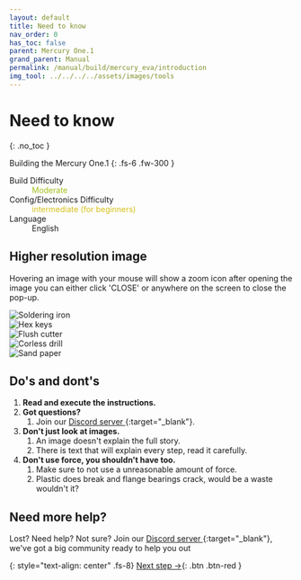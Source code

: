 ```yaml
---
layout: default
title: Need to know
nav_order: 0
has_toc: false
parent: Mercury One.1
grand_parent: Manual
permalink: /manual/build/mercury_eva/introduction
img_tool: ../../../../assets/images/tools
---
```


# **Need to know**
{: .no_toc }

Building the Mercury One.1
{: .fs-6 .fw-300 }

<dl>
  <dt>Build Difficulty</dt>
  <dd><span style="color:#a1c01a">Moderate</span></dd>
  <dt>Config/Electronics Difficulty</dt>
  <dd><span style="color:#d6c01a">intermediate (for beginners)</span></dd>
  <dt>Language</dt>
  <dd>English</dd>
</dl>

## Higher resolution image

Hovering an image with your mouse will show a zoom icon <i class="bi bi-zoom-in"></i> after opening the image you can either click 'CLOSE' or anywhere on the screen to close the pop-up.

<div onclick="location.href='##';"  id="lightbox__item_1"  class="lightbox__item">
    <div class="lightbox__content">
    <div class="lightbox__titlebar"></div>
        <a href="##" class="close"></a>
        <img src="{{page.img_tool}}/soldering_iron.png" alt="Soldering iron">
    </div>
</div>

<div onclick="location.href='##';"  id="lightbox__item_2"  class="lightbox__item">
    <div class="lightbox__content">
    <div class="lightbox__titlebar"></div>
        <a href="##" class="close"></a>
        <img src="{{page.img_tool}}/wera_hexkeys.png" alt="Hex keys">
    </div>
</div>

<div onclick="location.href='##';"  id="lightbox__item_3"  class="lightbox__item">
    <div class="lightbox__content">
    <div class="lightbox__titlebar"></div>
        <a href="##" class="close"></a>
        <img src="{{page.img_tool}}/flush_cutters.png" alt="Flush cutter">
    </div>
</div>

<div onclick="location.href='##';"  id="lightbox__item_4"  class="lightbox__item">
    <div class="lightbox__content">
    <div class="lightbox__titlebar"></div>
        <a href="##" class="close"></a>
        <img src="{{page.img_tool}}/drill.png" alt="Corless drill">
    </div>
</div>

<div onclick="location.href='##';"  id="lightbox__item_5"  class="lightbox__item">
    <div class="lightbox__content">
    <div class="lightbox__titlebar"></div>
        <a href="##" class="close"></a>
        <img src="{{page.img_tool}}/sandpaper.png" alt="Sand paper">
    </div>
</div>

## Do's and dont's

1. **Read and execute the instructions.**
2. **Got questions?**
   1. Join our [Discord server <i class="bi bi-discord"></i>](https://discord.gg/zerog){:target="_blank"}.
3. **Don't just look at images.**
   1. An image doesn't explain the full story.
   2. There is text that will explain every step, read it carefully.
4. **Don't use force, you shouldn't have too.**
   1. Make sure to not use a unreasonable amount of force.
   2. Plastic does break and flange bearings crack, would be a waste wouldn't it?

## Need more help?

Lost? Need help? Not sure? Join our [Discord server <i class="bi bi-discord"></i>](https://discord.gg/zerog){:target="_blank"}, we've got a big community ready to help you out 

{: style="text-align: center" .fs-8}
[Next step &rarr;](/manual/build/mercury_eva/bill_of_material){: .btn .btn-red }
